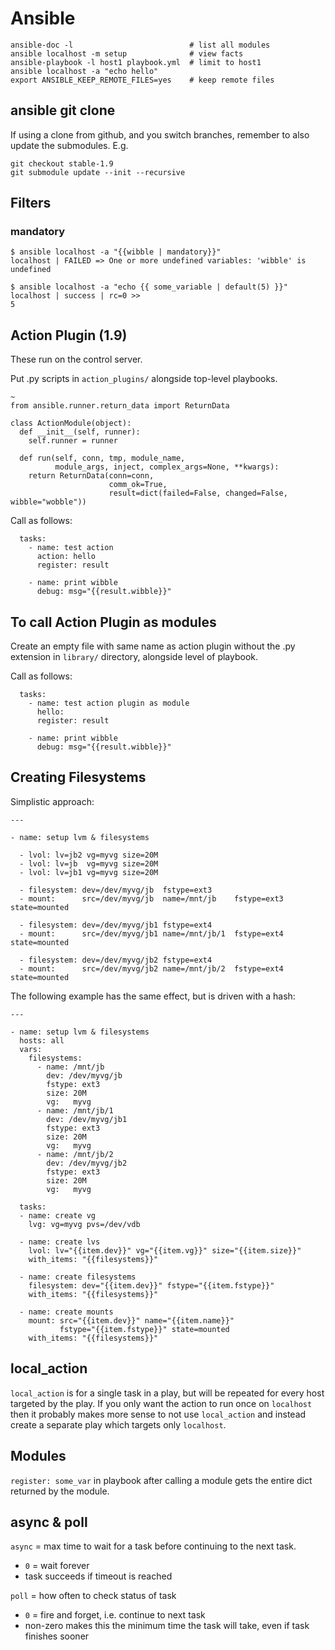 # Ansible

```
ansible-doc -l                          # list all modules
ansible localhost -m setup              # view facts
ansible-playbook -l host1 playbook.yml  # limit to host1
ansible localhost -a "echo hello"
export ANSIBLE_KEEP_REMOTE_FILES=yes    # keep remote files
```

## ansible git clone
If using a clone from github, and you switch branches, remember to also
update the submodules.  E.g.
```
git checkout stable-1.9
git submodule update --init --recursive
```


## Filters
### mandatory
```
$ ansible localhost -a "{{wibble | mandatory}}"
localhost | FAILED => One or more undefined variables: 'wibble' is undefined

$ ansible localhost -a "echo {{ some_variable | default(5) }}"
localhost | success | rc=0 >>
5

```

## Action Plugin (1.9)

These run on the control server.

Put .py scripts in `action_plugins/` alongside top-level playbooks.
```
~                                                                               from ansible.runner.return_data import ReturnData

class ActionModule(object):
  def __init__(self, runner):
    self.runner = runner

  def run(self, conn, tmp, module_name,
          module_args, inject, complex_args=None, **kwargs):
    return ReturnData(conn=conn,
                      comm_ok=True,
                      result=dict(failed=False, changed=False, wibble="wobble"))
```
Call as follows:
```
  tasks:
    - name: test action
      action: hello
      register: result

    - name: print wibble
      debug: msg="{{result.wibble}}"
```


## To call Action Plugin as modules

Create an empty file with same name as action plugin without the .py extension
in `library/` directory, alongside level of playbook.

Call as follows:
```
  tasks:
    - name: test action plugin as module
      hello:
      register: result

    - name: print wibble
      debug: msg="{{result.wibble}}"
```

## Creating Filesystems

Simplistic approach:

```
---

- name: setup lvm & filesystems

  - lvol: lv=jb2 vg=myvg size=20M
  - lvol: lv=jb  vg=myvg size=20M
  - lvol: lv=jb1 vg=myvg size=20M

  - filesystem: dev=/dev/myvg/jb  fstype=ext3 
  - mount:      src=/dev/myvg/jb  name=/mnt/jb    fstype=ext3 state=mounted

  - filesystem: dev=/dev/myvg/jb1 fstype=ext4   
  - mount:      src=/dev/myvg/jb1 name=/mnt/jb/1  fstype=ext4 state=mounted

  - filesystem: dev=/dev/myvg/jb2 fstype=ext4    
  - mount:      src=/dev/myvg/jb2 name=/mnt/jb/2  fstype=ext4 state=mounted
```

The following example has the same effect, but is driven with a hash:
```
---

- name: setup lvm & filesystems
  hosts: all
  vars:
    filesystems:
      - name: /mnt/jb
        dev: /dev/myvg/jb
        fstype: ext3
        size: 20M
        vg:   myvg
      - name: /mnt/jb/1
        dev: /dev/myvg/jb1
        fstype: ext3
        size: 20M
        vg:   myvg
      - name: /mnt/jb/2
        dev: /dev/myvg/jb2
        fstype: ext3
        size: 20M
        vg:   myvg

  tasks:
  - name: create vg
    lvg: vg=myvg pvs=/dev/vdb

  - name: create lvs
    lvol: lv="{{item.dev}}" vg="{{item.vg}}" size="{{item.size}}"
    with_items: "{{filesystems}}"
      
  - name: create filesystems
    filesystem: dev="{{item.dev}}" fstype="{{item.fstype}}"
    with_items: "{{filesystems}}"

  - name: create mounts
    mount: src="{{item.dev}}" name="{{item.name}}"
           fstype="{{item.fstype}}" state=mounted
    with_items: "{{filesystems}}"
```
## local_action
`local_action` is for a single task in a play, but will be repeated
for every host targeted by the play. If you only want
the action to run once on `localhost` then it probably makes more
sense to not use `local_action` and instead
create a separate play which targets only `localhost`.
## Modules
`register: some_var` in playbook after calling a module gets the
entire dict returned by the module.

## async & poll

`async` = max time to wait for a task before continuing to the next task.
- `0` = wait forever
- task succeeds if timeout is reached

`poll` = how often to check status of task
- `0` = fire and forget, i.e. continue to next task
- non-zero makes this the minimum time the task will take, even if task
  finishes sooner
